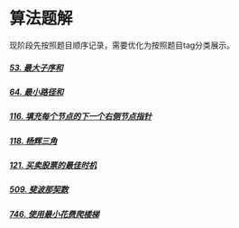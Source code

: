 
# 算法题解

现阶段先按照题目顺序记录，需要优化为按照题目tag分类展示。


##### [53. 最大子序和](题解/53.md)

##### [64. 最小路径和](题解/64.md)

##### [116. 填充每个节点的下一个右侧节点指针](题解/116.md)

##### [118. 杨辉三角](题解/118.md)

##### [121. 买卖股票的最佳时机](题解/121.md)

##### [509. 斐波那契数](题解/509.md)

##### [746. 使用最小花费爬楼梯](题解/746.md)

